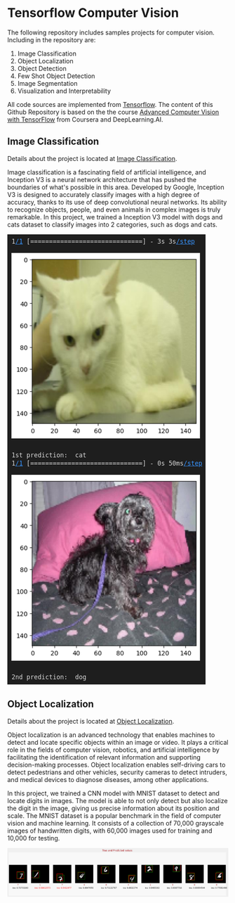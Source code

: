 # Tensorflow Computer Vision

 The following repository includes samples projects for computer vision. Including in the repository are: 
 
 <ol>
  <li>Image Classification</li>
  <li>Object Localization</li>
  <li>Object Detection</li>
  <li>Few Shot Object Detection</li>
  <li>Image Segmentation</li>
  <li>Visualization and Interpretability</li>
 </ol>
  
 All code sources are implemented from [Tensorflow](https://www.tensorflow.org/). The content of this Github Repository is based on the the course [Advanced Computer Vision with TensorFlow](https://www.coursera.org/learn/advanced-computer-vision-with-tensorflow) from Coursera and DeepLearning.AI.

## Image Classification

Details about the project is located at [Image Classification](image_classification).

Image classification is a fascinating field of artificial intelligence, and Inception V3 is a neural network architecture that has pushed the boundaries of what's possible in this area. Developed by Google, Inception V3 is designed to accurately classify images with a high degree of accuracy, thanks to its use of deep convolutional neural networks. Its ability to recognize objects, people, and even animals in complex images is truly remarkable. In this project, we trained a Inception V3 model with dogs and cats dataset to classify images into 2 categories, such as dogs and cats.

![Inception V3](inceptionv3.png)

## Object Localization

Details about the project is located at [Object Localization](image_classification).

Object localization is an advanced technology that enables machines to detect and locate specific objects within an image or video. It plays a critical role in the fields of computer vision, robotics, and artificial intelligence by facilitating the identification of relevant information and supporting decision-making processes. Object localization enables self-driving cars to detect pedestrians and other vehicles, security cameras to detect intruders, and medical devices to diagnose diseases, among other applications. 

In this project, we trained a CNN model with MNIST dataset to detect and locate digits in images. The model is able to not only detect but also localize the digit in the image, giving us precise information about its position and scale. The MNIST dataset is a popular benchmark in the field of computer vision and machine learning. It consists of a collection of 70,000 grayscale images of handwritten digits, with 60,000 images used for training and 10,000 for testing. 

![Object Localization](od.png)

